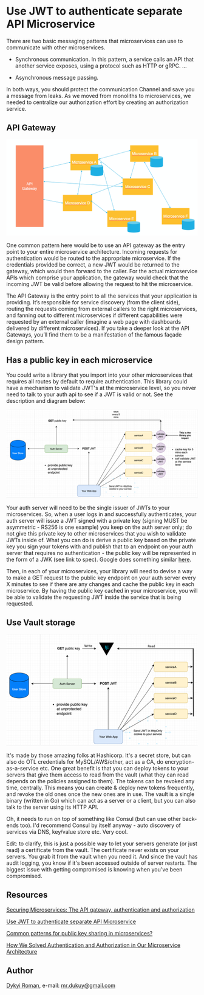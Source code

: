 Use JWT to authenticate separate API Microservice
=======

There are two basic messaging patterns that microservices can use to communicate with other microservices.

* Synchronous communication. In this pattern, a service calls an API that another service exposes, using a protocol such as HTTP or gRPC. ...

* Asynchronous message passing.

In both ways, you should protect the communication Channel and save you a message from leaks.
As we moved from monoliths to microservices, we needed to centralize our authorization effort by creating an authorization service. 

## API Gateway

![image](docs/apigateway.png)

One common pattern here would be to use an API gateway as the entry point to your entire microservice architecture. 
Incoming requests for authentication would be routed to the appropriate microservice. 
If the credentials provided be correct, a new JWT would be returned to the gateway, which would then forward to the caller.
For the actual microservice APIs which comprise your application, the gateway would check that the incoming JWT be valid before allowing the request to hit the microservice. 


The API Gateway is the entry point to all the services that your application is providing. 
It’s responsible for service discovery (from the client side), routing the requests coming from external callers to the right microservices, 
and fanning out to different microservices if different capabilities were requested by an external caller (imagine a web page with dashboards delivered by different microservices).
If you take a deeper look at the API Gateways, you’ll find them to be a manifestation of the famous façade design pattern.

## Has a public key in each microservice

You could write a library that you import into your other microservices that requires all routes by default to require authentication. 
This library could have a mechanism to validate JWT's at the microservice level, so you never need to talk to your auth api to see if a JWT is valid or not. 
See the description and diagram below:

![image](docs/jwt-api-flow.png)

Your auth server will need to be the single issuer of JWTs to your microservices. 
So, when a user logs in and successfully authenticates, your auth server will issue a JWT signed with a private key (signing MUST be asymmetric - RS256 is one example) you keep on the auth server only;
do not give this private key to other microservices that you wish to validate JWTs inside of. 
What you can do is derive a public key based on the private key you sign your tokens with and publish that to an endpoint on your auth server that requires no authentication - the public key will be represented in the form of a JWK (see link to spec).
Google does something similar [here](https://www.googleapis.com/oauth2/v3/certs). 

Then, in each of your microservices, your library will need to devise a way to make a GET request to the public key endpoint on your auth server every X minutes to see if there are any changes and cache the public key in each microservice. 
By having the public key cached in your microservice, you will be able to validate the requesting JWT inside the service that is being requested.

## Use Vault storage

![image](docs/vault-api-flow.png)

It's made by those amazing folks at Hashicorp. It's a secret store, but can also do OTL credentials for MySQL/AWS/other, act as a CA, do encryption-as-a-service etc. 
One great benefit is that you can deploy tokens to your servers that give them access to read from the vault (what they can read depends on the policies assigned to them). 
The tokens can be revoked any time, centrally. This means you can create & deploy new tokens frequently, and revoke the old ones once the new ones are in use. 
The vault is a single binary (written in Go) which can act as a server or a client, but you can also talk to the server using its HTTP API.

Oh, it needs to run on top of something like Consul (but can use other back-ends too). I'd recommend Consul by itself anyway - auto discovery of services via DNS, key/value store etc. Very cool.

Edit: to clarify, this is just a possible way to let your servers generate (or just read) a certificate from the vault. 
The certificate never exists on your servers. You grab it from the vault when you need it. 
And since the vault has audit logging, you know if it's been accessed outside of server restarts. 
The biggest issue with getting compromised is knowing when you've been compromised.

## Resources

[Securing Microservices: The API gateway, authentication and authorization](https://sdtimes.com/apis/securing-microservices-the-api-gateway-authentication-and-authorization/)
    
[Use JWT to authenticate separate API Microservice](https://stackoverflow.com/questions/56147281/use-jwt-to-authenticate-separate-api-microservice)    

[Common patterns for public key sharing in microservices?](https://www.reddit.com/r/devops/comments/4bmuii/common_patterns_for_public_key_sharing_in/)
    
[How We Solved Authentication and Authorization in Our Microservice Architecture](https://medium.com/technology-learning/how-we-solved-authentication-and-authorization-in-our-microservice-architecture-994539d1b6e6)    
    
## Author
[Dykyi Roman](https://www.linkedin.com/in/roman-dykyi-43428543/), e-mail: [mr.dukuy@gmail.com](mailto:mr.dukuy@gmail.com)
